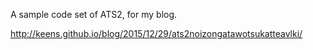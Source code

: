 A sample code set of ATS2, for my blog.

http://keens.github.io/blog/2015/12/29/ats2noizongatawotsukatteavlki/
